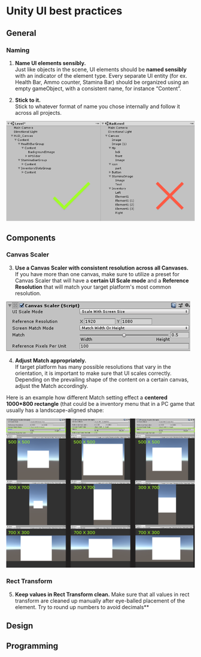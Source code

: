 
# Unity UI best practices
## General
### Naming
1. __Name UI elements sensibly.__ </br>
Just like objects in the scene, UI elements should be **named sensibly** with an indicator of the element type.
Every separate UI entity (for ex. Health Bar, Ammo counter, Stamina Bar) should be organized using an empty gameObject, with a consistent name, for instance “Content”.

2. __Stick to it.__</br>
Stick to whatever format of name you chose internally and follow it across all projects.

![Alt](element_naming.png)
## Components
### Canvas Scaler
3. **Use a Canvas Scaler with consistent resolution across all Canvases.** </br>
If you have more than one canvas, make sure to utilize a preset for Canvas Scaler that will have a **certain UI Scale mode** and a **Reference Resolution** that will match your target platform's most common resolution.  

![Alt](canvas_scaler.png)


4. **Adjust Match appropriately.**</br>
If target platform has many possible resolutions that vary in the orientation, it is important to make sure that UI scales correctly. Depending on the prevailing shape of the content on a certain canvas, adjust the Match accordingly. 

Here is an example how different Match setting effect a **centered 1000*800 rectangle** (that could be a inventory menu that in a PC game that usually has a landscape-aligned shape:

![Alt](match_example.png)

### Rect Transform
5. **Keep values in Rect Transform clean.**
Make sure that all values in rect transform are cleaned up manually after eye-balled placement of the element. Try to round up numbers to avoid decimals**

## Design
## Programming

<!--stackedit_data:
eyJoaXN0b3J5IjpbMTM2Nzc2MzI4MCwxMDQ1OTU3ODY5LC05OD
E1NjMyNTIsODk3MjA4NDY3LC0xNTIyMTE2NzM4LC0xNjMyMzEw
MzYsLTEwMjI5MDI1NDgsMTU0MDc2ODI3MSw3NzYxNzY2MjcsMj
k5ODcxMDMwLC0yMDI5Nzc4NzUyLDE1NTczMzQyMzUsOTA4Nzc1
ODc5LC0xNzgzMjI2NjA5LC0zODE1ODI5MjEsMTQyMTA3NjU3My
wtMTIzNTgxMTA0NywtMTg0NDk0MTkyXX0=
-->